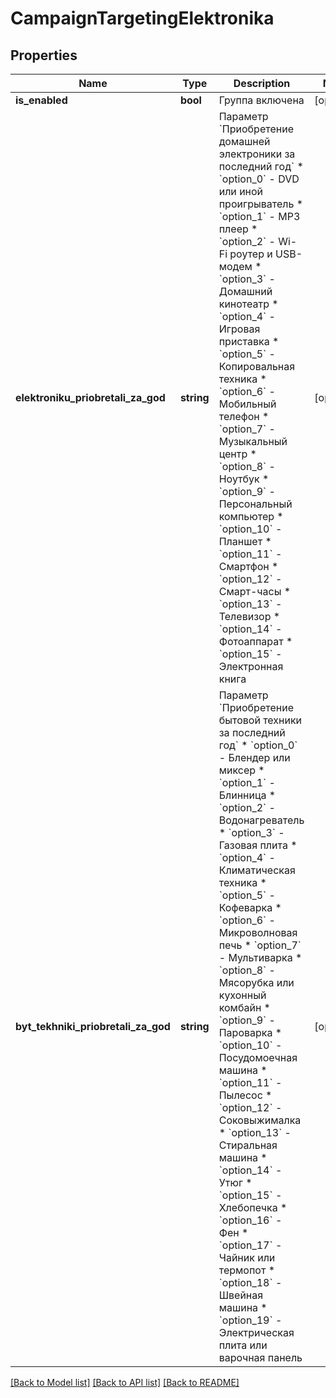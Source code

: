 # CampaignTargetingElektronika

## Properties
Name | Type | Description | Notes
------------ | ------------- | ------------- | -------------
**is_enabled** | **bool** | Группа включена | [optional] 
**elektroniku_priobretali_za_god** | **string** | Параметр &#x60;Приобретение домашней электроники за последний год&#x60;  * &#x60;option_0&#x60; - DVD или иной проигрыватель * &#x60;option_1&#x60; - MP3 плеер * &#x60;option_2&#x60; - Wi-Fi роутер и USB-модем * &#x60;option_3&#x60; - Домашний кинотеатр * &#x60;option_4&#x60; - Игровая приставка * &#x60;option_5&#x60; - Копировальная техника * &#x60;option_6&#x60; - Мобильный телефон * &#x60;option_7&#x60; - Музыкальный центр * &#x60;option_8&#x60; - Ноутбук * &#x60;option_9&#x60; - Персональный компьютер * &#x60;option_10&#x60; - Планшет * &#x60;option_11&#x60; - Смартфон * &#x60;option_12&#x60; - Смарт-часы * &#x60;option_13&#x60; - Телевизор * &#x60;option_14&#x60; - Фотоаппарат * &#x60;option_15&#x60; - Электронная книга | [optional] 
**byt_tekhniki_priobretali_za_god** | **string** | Параметр &#x60;Приобретение бытовой техники за последний год&#x60;  * &#x60;option_0&#x60; - Блендер или миксер * &#x60;option_1&#x60; - Блинница * &#x60;option_2&#x60; - Водонагреватель * &#x60;option_3&#x60; - Газовая плита * &#x60;option_4&#x60; - Климатическая техника * &#x60;option_5&#x60; - Кофеварка * &#x60;option_6&#x60; - Микроволновая печь * &#x60;option_7&#x60; - Мультиварка * &#x60;option_8&#x60; - Мясорубка или кухонный комбайн * &#x60;option_9&#x60; - Пароварка * &#x60;option_10&#x60; - Посудомоечная машина * &#x60;option_11&#x60; - Пылесос * &#x60;option_12&#x60; - Соковыжималка * &#x60;option_13&#x60; - Стиральная машина * &#x60;option_14&#x60; - Утюг * &#x60;option_15&#x60; - Хлебопечка * &#x60;option_16&#x60; - Фен * &#x60;option_17&#x60; - Чайник или термопот * &#x60;option_18&#x60; - Швейная машина * &#x60;option_19&#x60; - Электрическая плита или варочная панель | [optional] 

[[Back to Model list]](../README.md#documentation-for-models) [[Back to API list]](../README.md#documentation-for-api-endpoints) [[Back to README]](../README.md)



